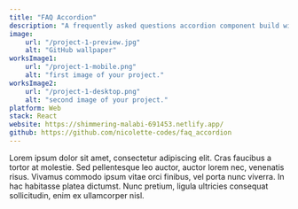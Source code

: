 ```yaml
---
title: "FAQ Accordion"
description: "A frequently asked questions accordion component build with react."
image:
    url: "/project-1-preview.jpg"
    alt: "GitHub wallpaper"
worksImage1:
    url: "/project-1-mobile.png"
    alt: "first image of your project."
worksImage2:
    url: "/project-1-desktop.png"
    alt: "second image of your project."
platform: Web
stack: React
website: https://shimmering-malabi-691453.netlify.app/
github: https://github.com/nicolette-codes/faq_accordion
---
```


Lorem ipsum dolor sit amet, consectetur adipiscing elit. Cras faucibus a tortor at molestie. Sed pellentesque leo auctor, auctor lorem nec, venenatis risus. Vivamus commodo ipsum vitae orci finibus, vel porta nunc viverra. In hac habitasse platea dictumst. Nunc pretium, ligula ultricies consequat sollicitudin, enim ex ullamcorper nisl.
